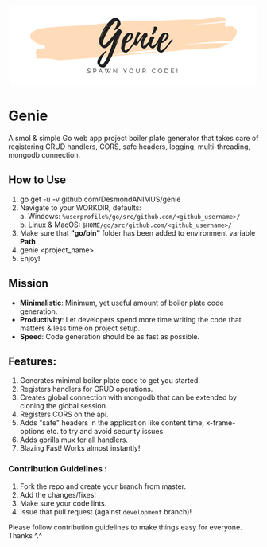 <p align="center">
  <img src="./genie-header.png">
</p>

# Genie
A smol &amp; simple Go web app project boiler plate generator that takes care of registering CRUD handlers, CORS, safe headers, logging, multi-threading, mongodb connection.

## How to Use
1. go get -u -v github.com/DesmondANIMUS/genie
2. Navigate to your WORKDIR, defaults: <br/>
  a. Windows: `%userprofile%/go/src/github.com/<github_username>/` <br/>
  b. Linux & MacOS: `$HOME/go/src/github.com/<github_username>/` <br/>
3. Make sure that **"go/bin"** folder has been added to environment variable **Path**
4. genie <project_name>
5. Enjoy!

## Mission
- **Minimalistic**: Minimum, yet useful amount of boiler plate code generation.
- **Productivity**: Let developers spend more time writing the code that matters &amp; less time on project setup.
- **Speed**: Code generation should be as fast as possible.

## Features:
1. Generates minimal boiler plate code to get you started.
2. Registers handlers for CRUD operations.
3. Creates global connection with mongodb that can be extended by cloning the global session.
4. Registers CORS on the api.
5. Adds "safe" headers in the application like content time, x-frame-options etc. to try and avoid security issues.
6. Adds gorilla mux for all handlers.
7. Blazing Fast! Works almost instantly!

### Contribution Guidelines :
1. Fork the repo and create your branch from master.
2. Add the changes/fixes! 
3. Make sure your code lints.
4. Issue that pull request (against `development` branch)!

Please follow contribution guidelines to make things easy for everyone. Thanks ^.^
